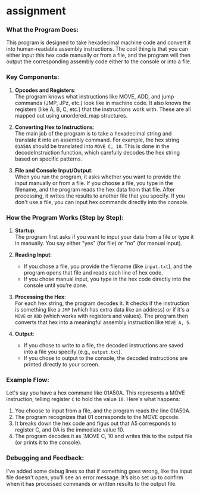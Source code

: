 # assignment

### What the Program Does:

This program is designed to take hexadecimal machine code and convert it into human-readable assembly instructions. The cool thing is that you can either input this hex code manually or from a file, and the program will then output the corresponding assembly code either to the console or into a file.

### Key Components:

1. **Opcodes and Registers**:  
   The program knows what instructions like MOVE, ADD, and jump commands (JMP, JPz, etc.) look like in machine code. It also knows the registers (like A, B, C, etc.) that the instructions work with. These are all mapped out using unordered_map structures.

2. **Converting Hex to Instructions**:  
   The main job of the program is to take a hexadecimal string and translate it into an assembly command. For example, the hex string `01A50A` should be translated into `MOVE C, 10`. This is done in the decodeInstruction function, which carefully decodes the hex string based on specific patterns.

3. **File and Console Input/Output**:  
   When you run the program, it asks whether you want to provide the input manually or from a file. If you choose a file, you type in the filename, and the program reads the hex data from that file. After processing, it writes the results to another file that you specify. If you don't use a file, you can input hex commands directly into the console.

### How the Program Works (Step by Step):

1. **Startup**:  
   The program first asks if you want to input your data from a file or type it in manually. You say either "yes" (for file) or "no" (for manual input).

2. **Reading Input**:  
   - If you chose a file, you provide the filename (like `input.txt`), and the program opens that file and reads each line of hex code.
   - If you chose manual input, you type in the hex code directly into the console until you’re done.

3. **Processing the Hex**:  
   For each hex string, the program decodes it. It checks if the instruction is something like a `JMP` (which has extra data like an address) or if it's a `MOVE` or `ADD` (which works with registers and values). The program then converts that hex into a meaningful assembly instruction like `MOVE A, 5`.

4. **Output**:  
   - If you chose to write to a file, the decoded instructions are saved into a file you specify (e.g., `output.txt`).
   - If you chose to output to the console, the decoded instructions are printed directly to your screen.

### Example Flow:

Let's say you have a hex command like 01A50A. This represents a MOVE instruction, telling register `C` to hold the value `10`. Here's what happens:

1. You choose to input from a file, and the program reads the line 01A50A.
2. The program recognizes that 01 corresponds to the MOVE opcode.
3. It breaks down the hex code and figus out that A5 corresponds to register C, and 0A is the immediate value 10.
4. The program decodes it as `MOVE C, 10 and writes this to the output file (or prints it to the console).

### Debugging and Feedback:
I've added some debug lines so that if something goes wrong, like the input file doesn't open, you’ll see an error message. It’s also set up to confirm when it has processed commands or written results to the output file.

